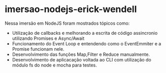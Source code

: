 # imersao-nodejs-erick-wendell

Nessa imersão em NodeJS foram mostrados tópicos como: 
- Utilização de callbacks e melhorando a escrita de código assincronio utilizando Promises e Async/Await
- Funcionamento do Event Loop e entendendo como o EventEmmiter e a Promise funcionam nele.
- Desenvolvimento das funções Map,Filter e Reduce manualmente.
- Desenvolvimento de aplicacação voltada ao CLI com utilização do módulo fs do node e mocha para testes.
